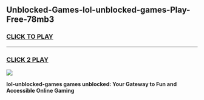 
## Unblocked-Games-lol-unblocked-games-Play-Free-78mb3
<h3>
<a href="https://premium76.site?title=lol-unblocked-games&ref=21A">CLICK TO PLAY</a></h3>
<hr>

<h3>
<a href="https://premium76.site?title=lol-unblocked-games&ref=21A">CLICK 2 PLAY</a>
  
</h3>

<a href="https://premium76.site?title=lol-unblocked-games&ref=21A"><img src="https://clearcache.store/games.png"></a>


**lol-unblocked-games games unblocked: Your Gateway to Fun and Accessible Online Gaming**
